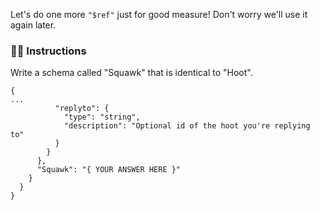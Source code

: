 Let's do one more `"$ref"` just for good measure! Don't worry we'll use it again later.

### 👩‍🏫 Instructions

Write a schema called "Squawk" that is identical to "Hoot".

```
{
...
          "replyto": {
            "type": "string",
            "description": "Optional id of the hoot you're replying to"
          }
        }
      },
      "Squawk": "{ YOUR ANSWER HERE }"
    }
  }
}
```
